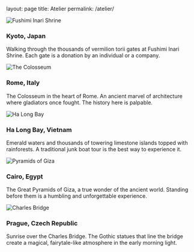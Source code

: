 layout: page title: Atelier permalink: /atelier/

<!-- Item 2 -->
<div class="atelier-item">
    <img src="{{ site.baseurl }}/images/atelier/kyoto.jpg" alt="Fushimi Inari Shrine">
    <div class="atelier-item__caption">
        <h3>Kyoto, Japan</h3>
        <p>Walking through the thousands of vermilion torii gates at Fushimi Inari Shrine. Each gate is a donation by an individual or a company.</p>
    </div>
</div>

<!-- Item 3 -->
<div class="atelier-item">
    <img src="{{ site.baseurl }}/images/atelier/rome.jpg" alt="The Colosseum">
    <div class="atelier-item__caption">
        <h3>Rome, Italy</h3>
        <p>The Colosseum in the heart of Rome. An ancient marvel of architecture where gladiators once fought. The history here is palpable.</p>
    </div>
</div>

<!-- Item 4 -->
<div class="atelier-item">
    <img src="{{ site.baseurl }}/images/atelier/ha-long.jpg" alt="Ha Long Bay">
    <div class="atelier-item__caption">
        <h3>Ha Long Bay, Vietnam</h3>
        <p>Emerald waters and thousands of towering limestone islands topped with rainforests. A traditional junk boat tour is the best way to experience it.</p>
    </div>
</div>

<!-- Item 5 -->
<div class="atelier-item">
    <img src="{{ site.baseurl }}/images/atelier/cairo.jpg" alt="Pyramids of Giza">
    <div class="atelier-item__caption">
        <h3>Cairo, Egypt</h3>
        <p>The Great Pyramids of Giza, a true wonder of the ancient world. Standing before them is a humbling and unforgettable experience.</p>
    </div>
</div>

<!-- Item 6 -->
<div class="atelier-item">
    <img src="{{ site.baseurl }}/images/atelier/prague.jpg" alt="Charles Bridge">
    <div class="atelier-item__caption">
        <h3>Prague, Czech Republic</h3>
        <p>Sunrise over the Charles Bridge. The Gothic statues that line the bridge create a magical, fairytale-like atmosphere in the early morning light.</p>
    </div>
</div>

